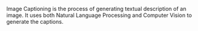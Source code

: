 Image Captioning is the process of generating textual description of an image. It uses both Natural Language Processing and Computer Vision to generate the captions.
